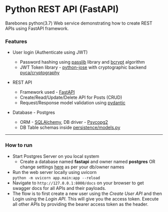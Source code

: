 # Python REST API (FastAPI)
Barebones python(3.7) Web service demonstrating how to create REST APIs using FastAPI framework.

### Features
- User login (Authenticate using JWT)
  - Password hashing using [passlib](https://pypi.org/project/passlib/) library and [bcrypt](https://pypi.org/project/bcrypt/) algorithm 
  - JWT Token library - [python-jose](https://github.com/mpdavis/python-jose) with cryptographic backend [pyca/cryptography](https://cryptography.io/en/latest/)
  
- REST API 
  - Framework used - [FastAPI](https://fastapi.tiangolo.com/)
  - Create/Read/Update/Delete API for Posts (CRUD)
  - Request/Response model validation using [pydantic](https://docs.pydantic.dev/)

- Database - Postgres
    - ORM - [SQLAlchemy](https://www.sqlalchemy.org/), DB driver - [Psycopg2](https://pypi.org/project/psycopg2/)
    - DB Table schemas inside [persistence/models.py](https://github.com/riteshmahato46/blog-python-FastAPI/blob/master/app/persistence/models.py)

-------------------------------------------------------------

### How to run

- Start Postgres Server on you local system
  - Create a database named **fastapi** and owner named **postgres** OR change settings [here](https://github.com/riteshmahato46/blog-python-FastAPI/blob/594656b2358db4d446968f135ecdaac69ee2b87c/app/persistence/database.py#L5) as per your db/owner names
- Run the web server locally using uvicorn \
`python -m uvicorn app.main:app --reload`
- Navigate to `http://127.0.0.1:8000/docs` on your browser to get swagger docs for all APIs and their payloads.
- The flow is to first create a new user using the *Create User API* and then Login using the *Login API*. This will give you the access token. Execute all other APIs by providing the bearer access token as the header.
